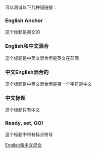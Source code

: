 
可以测试以下几种锚链接：
### English Anchor
这个标题是英文的

### English和中文混合
这个标题是中英文混合但是英文在前面

### 中文English混合的
这个标题是中英文混合但是第一个字符是中文

### 中文标题
这个标题只有中文

### Ready, set, GO!
这个标题中带有标点符号




[English和中文混合](#english和中文混合)
